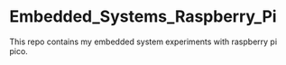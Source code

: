 # Embedded_Systems_Raspberry_Pi
This repo contains my embedded system experiments with raspberry pi pico.
